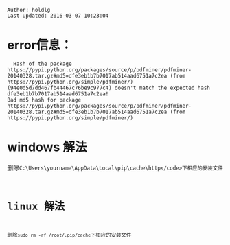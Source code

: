 ```
Author: holdlg
Last updated: 2016-03-07 10:23:04
```

# error信息：
```
  Hash of the package https://pypi.python.org/packages/source/p/pdfminer/pdfminer-20140328.tar.gz#md5=dfe3eb1b7b7017ab514aad6751a7c2ea (from https://pypi.python.org/simple/pdfminer/) (94e0d5d7dd467fb44467c76be9c977c4) doesn't match the expected hash dfe3eb1b7b7017ab514aad6751a7c2ea!
Bad md5 hash for package https://pypi.python.org/packages/source/p/pdfminer/pdfminer-20140328.tar.gz#md5=dfe3eb1b7b7017ab514aad6751a7c2ea (from https://pypi.python.org/simple/pdfminer/)
```

# windows 解法
删除<code>C:\Users\yourname\AppData\Local\pip\cache\http\</code>下相应的安装文件

# linux 解法
删除<code>sudo rm -rf /root/.pip/cache</code>下相应的安装文件
